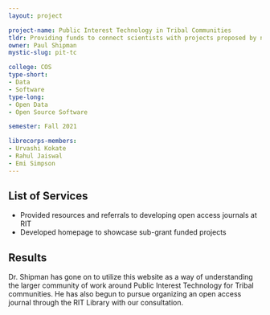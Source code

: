 ```yaml
---
layout: project

project-name: Public Interest Technology in Tribal Communities
tldr: Providing funds to connect scientists with projects proposed by native communities
owner: Paul Shipman
mystic-slug: pit-tc

college: COS
type-short:
- Data
- Software
type-long:
- Open Data
- Open Source Software

semester: Fall 2021

librecorps-members:
- Urvashi Kokate
- Rahul Jaiswal
- Emi Simpson
---
```


## List of Services
- Provided resources and referrals to developing open access journals at RIT
- Developed homepage to showcase sub-grant funded projects

## Results
Dr. Shipman has gone on to utilize this website as a way of understanding the larger community of work around Public Interest Technology for Tribal communities. He has also begun to pursue organizing an open access journal through the RIT Library with our consultation.

